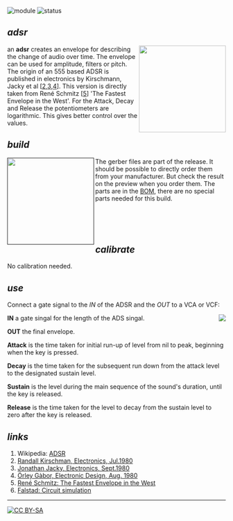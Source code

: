 ![module](https://img.shields.io/badge/module-ADSR-yellow)
![status](https://img.shields.io/badge/status-final-green)

## *adsr*

<a href="https://photos.google.com/share/AF1QipOUmZ8lBQsVg5olTzJucm1vQ4VTx7sTNKyZ5O3sOxxsugDAOHfvlMDehwke0mnDIQ?key=M19abU41ZWJOcWxMOVFJejFnWXNoZVdHTmoyekxR"><img height="200" align="right" src="https://spielhuus.github.io/elektrophon/images/adsr-panel-tmb.jpg"></a>
an **adsr** creates an envelope for describing the change of audio over time. The envelope can be used for amplitude, filters or pitch. The origin of an 555  based ADSR is published in electronics by Kirschmann, Jacky et al \[[2][2],[3][3],[4][4]\]. This version is directly taken from René Schmitz \[[5][5]\] 'The Fastest Envelope in the West'. For the Attack, Decay and Release the potentiometers are logarithmic. This gives better control over the values. 

## *build*

<a href=""><img width="200" align="left" src="https://spielhuus.github.io/elektrophon/images/adsr-schemas.png"></a> The gerber files are part of the release. It should be possible to directly order them from your manufacturer. But check the result on the preview when you order them. The parts are in the [BOM](BOM.md), there are no special parts needed for this build. <br/><br/><br/><br/><br/>

## *calibrate*

No calibration needed.

## *use*

Connect a gate signal to the *IN* of the ADSR and the *OUT* to a VCA or VCF:

<a href="https://spielhuus.github.io/elektrophon/images/adsr-mount.jpg"><img align="right" src="https://upload.wikimedia.org/wikipedia/commons/thumb/e/ea/ADSR_parameter.svg/320px-ADSR_parameter.svg.png"></a>

**IN** a gate singal for the length of the ADS singal.

**OUT** the final envelope.

**Attack** is the time taken for initial run-up of level from nil to peak, beginning when the key is pressed.

**Decay** is the time taken for the subsequent run down from the attack level to the designated sustain level.

**Sustain** is the level during the main sequence of the sound's duration, until the key is released.

**Release** is the time taken for the level to decay from the sustain level to zero after the key is released.


## *links*

1) Wikipedia: [ADSR][1]
1) [Randall Kirschman, Electronics, Jul.1980][2]
1) [Jonathan Jacky, Electronics, Sept.1980][3]
1) [Örley Gàbor, Electronic Design, Aug. 1980][4]
1) [René Schmitz: The Fastest Envelope in the West][5]
1) [Falstad: Circuit simulation](https://www.falstad.com/circuit/circuitjs.html?cct=$+1+0.000005+382.76258214399064+66+5+43%0A165+288+80+384+80+6+1.7143479604572416e-7%0Ag+-192+208+-192+240+0%0AR+352+48+352+0+0+0+40+15+0+0+0.5%0At+-160+144+-128+144+0+1+0.5716675283568278+0.6312434387200588+100%0Ar+-224+144+-288+144+0+10000%0Ad+-192+208+-192+144+2+default%0Ag+384+240+384+272+0%0Aw+-224+144+-192+144+0%0Aw+-192+144+-160+144+0%0Ar+-128+128+-128+64+0+4700%0Ar+-32+112+-32+48+0+4700%0At+-64+160+-32+160+0+1+-14.940424082116808+0.059575912365064716+100%0Ar+96+160+96+96+0+4700%0At+64+176+96+176+0+1+-14.999999945763738+5.3296261943213006e-8+100%0AR+-128+64+-128+16+0+0+40+15+0+0+0.5%0AR+-32+48+-32+0+0+0+40+15+0+0+0.5%0AR+96+96+96+48+0+0+40+15+0+0+0.5%0Ar+-64+128+-128+128+0+22000%0Ad+16+208+16+144+2+default%0Ag+16+208+16+240+0%0Ar+64+144+16+144+0+10000%0Ac+-32+144+16+144+0+1e-8+14.99999994218561%0Ag+96+192+96+240+0%0Ac+352+272+352+240+0+1e-8+-10.000000000000005%0Ag+352+272+352+320+0%0Aw+96+160+288+176+0%0AR+-288+144+-336+144+0+2+5+5+0+0+0.4%0Aa+592+192+688+192+8+15+-15+1000000+3.502764258031722+3.5027992856743024+100000%0Aw+592+176+592+128+0%0Aw+592+128+688+128+0%0Aw+688+128+688+192+0%0Ap+752+192+832+192+1+0%0Ac+592+288+592+208+0+0.0000022+-3.5027992856743024%0Ag+592+288+592+320+0%0Ad+512+176+560+176+2+default%0A174+432+32+496+64+1+1000000+0.005+release%0Ad+528+112+480+112+2+default%0Aw+288+208+528+208+0%0Aa+288+416+384+416+8+15+-15+1000000+0.06118225697416717+0.06118286879673691+100000%0Aw+288+112+192+112+0%0Aw+192+112+192+400+0%0A174+192+400+256+400+1+10000+0.005+Sustain%0Aw+224+384+288+432+0%0Aw+288+400+288+368+0%0Aw+288+368+384+368+0%0Aw+384+368+384+416+0%0AR+256+336+256+288+0+0+40+15+0+0+0.5%0Ar+256+400+256+336+0+4700%0A174+384+416+448+416+1+1000000+0.024800000000000003+Decay%0Aw+416+320+560+320+0%0Ad+560+208+560+288+2+default%0Ar+416+48+416+112+0+100%0Ar+416+144+416+176+0+100%0Aw+432+32+416+32+0%0Aw+416+32+416+48+0%0Aw+464+64+464+112+0%0Aw+464+112+480+112+0%0A174+416+176+512+144+1+1000000+0.005+Attack%0Ar+560+288+560+320+0+100%0Aw+-64+128+-64+160+0%0Ag+-128+160+-128+208+0%0Aw+64+144+64+176+0%0Ag+-32+176+-32+224+0%0Aw+-32+144+-32+112+0%0Aw+416+112+288+80+0%0Aw+288+80+-32+112+0%0Ar+688+192+752+192+0+1000%0Aw+416+400+416+320+0%0Aw+560+208+592+208+0%0Aw+560+208+528+208+0%0Aw+464+144+464+128+0%0Aw+464+128+512+128+0%0Aw+512+128+512+176+0%0Aw+560+176+560+208+0%0At+784+256+784+304+0+1+-11.557778292162581+0.582583963648529+100%0Ac+800+368+800+336+0+1e-8+-15%0Ag+800+368+800+400+0%0AR+800+304+832+304+0+0+40+15+0+0+0.5%0Aw+800+336+800+304+0%0Ar+720+256+784+256+0+10000%0Aw+688+192+688+256+0%0Aw+720+256+688+256+0%0Ar+752+384+752+320+0+2200%0Aw+752+320+752+304+0%0Aw+752+304+768+304+0%0A162+752+384+752+432+2+default-led+1+0+0+0.01%0Ag+752+432+752+464+0%0Ao+26+64+0+4099+5+0.00078125+0+2+26+3%0Ao+31+64+0+4098+20+0.1+1+1%0A)
---
[![CC BY-SA](https://licensebuttons.net/l/by-sa/3.0/88x31.png)](https://creativecommons.org/licenses/by-sa/4.0/)

[1]: https://en.wikipedia.org/wiki/Envelope_(music)
[2]: https://www.yusynth.net/archives/Electronics/R-Kirschman-ADSR-1980.pdf
[3]: https://www.yusynth.net/archives/Electronics/J-Jacky-ADSR-1980.pdf
[4]: https://www.yusynth.net/archives/ElectronicDesign/O-Gabor-ADSR-1980.pdf
[5]: https://www.schmitzbits.de/adsr.html
